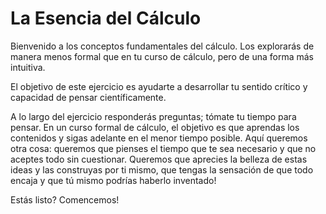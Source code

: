 # La Esencia del Cálculo

Bienvenido a los conceptos fundamentales del cálculo. Los explorarás de manera menos formal que en tu curso de cálculo, pero de una forma más intuitiva.

El objetivo de este ejercicio es ayudarte a desarrollar tu sentido crítico y capacidad de pensar científicamente.

A lo largo del ejercicio responderás preguntas; tómate tu tiempo para pensar. En un curso formal de cálculo, el objetivo es que aprendas los contenidos y sigas adelante en el menor tiempo posible. Aquí queremos otra cosa: queremos que pienses el tiempo que te sea necesario  y que no aceptes todo sin cuestionar. Queremos que aprecies la belleza de estas ideas y las construyas por ti mismo, que tengas la sensación de que todo encaja y que tú mismo podrías haberlo inventado!

Estás listo? Comencemos!
